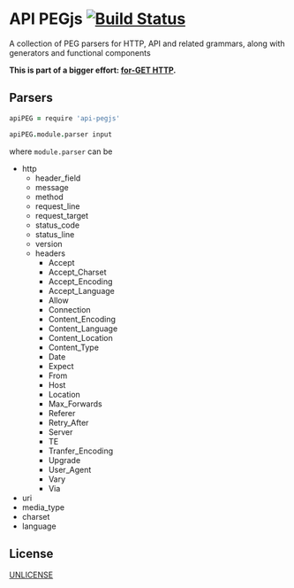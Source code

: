# API PEGjs [![Build Status][2]][1]

A collection of PEG parsers for HTTP, API and related grammars, along with generators and functional components

**This is part of a bigger effort: [for-GET HTTP](https://github.com/for-GET/README).**


## Parsers

```coffee
apiPEG = require 'api-pegjs'

apiPEG.module.parser input
```

where `module.parser` can be

* http
  * header_field
  * message
  * method
  * request_line
  * request_target
  * status_code
  * status_line
  * version
  * headers
    * Accept
    * Accept_Charset
    * Accept_Encoding
    * Accept_Language
    * Allow
    * Connection
    * Content_Encoding
    * Content_Language
    * Content_Location
    * Content_Type
    * Date
    * Expect
    * From
    * Host
    * Location
    * Max_Forwards
    * Referer
    * Retry_After
    * Server
    * TE
    * Tranfer_Encoding
    * Upgrade
    * User_Agent
    * Vary
    * Via
* uri
* media_type
* charset
* language


## License

[UNLICENSE](LICENSE)


  [1]: https://travis-ci.org/for-GET/api-pegjs
  [2]: https://travis-ci.org/for-GET/api-pegjs.png
